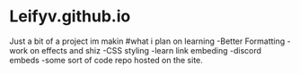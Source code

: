 # Leifyv.github.io
Just a bit of a project im makin
#what i plan on learning
-Better Formatting
-work on effects and shiz
-CSS styling
-learn link embeding
-discord embeds
-some sort of code repo hosted on the site.
